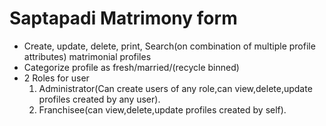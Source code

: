 # Saptapadi Matrimony form #

* Create, update, delete, print, Search(on combination of multiple profile attributes) matrimonial profiles
* Categorize profile as fresh/married/(recycle binned)
* 2 Roles for user
   1. Administrator(Can create users of any role,can view,delete,update profiles created by any user).
   2. Franchisee(can view,delete,update profiles created by self).
